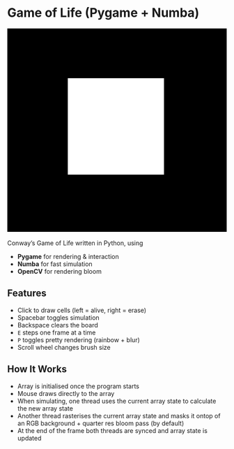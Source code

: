 # Game of Life (Pygame + Numba)

![Demo](demo.gif "Preview")

Conway’s Game of Life written in Python, using  
- **Pygame** for rendering & interaction  
- **Numba** for fast simulation  
- **OpenCV** for rendering bloom

## Features
- Click to draw cells (left = alive, right = erase)  
- Spacebar toggles simulation  
- Backspace clears the board  
- `E` steps one frame at a time  
- `P` toggles pretty rendering (rainbow + blur)  
- Scroll wheel changes brush size  

## How It Works
- Array is initialised once the program starts
- Mouse draws directly to the array 
- When simulating, one thread uses the current array state to calculate the new array state
- Another thread rasterises the current array state and masks it ontop of an RGB background + quarter res bloom pass (by default)
- At the end of the frame both threads are synced and array state is updated